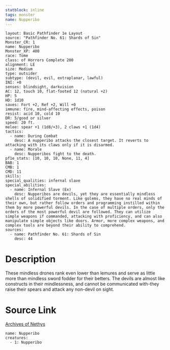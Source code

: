 ```yaml
---
statblock: inline
tags: monster
name: Nupperibo
---
```

```statblock
layout: Basic Pathfinder 1e Layout
source: "Pathfinder No. 61: Shards of Sin"
Monster_CR: 1
name: Nupperibo
Monster_XP: 400
race: Tome
class: of Horrors Complete 200
alignment: LE
size: Medium
type: outsider
subtype: (devil, evil, extraplanar, lawful)
INI: +0
senses: blindsight, darkvision
AC: 12, touch 10, flat-footed 12 (natural +2)
HP: 5
HD: 1d10
saves: Fort +2, Ref +2, Will +0
immune: fire, mind-affecting effects, poison
resist: acid 10, cold 10
DR: 5/good or silver
speed: 20 ft.
melee: spear +1 (1d8/×3), 2 claws +1 (1d4)
tactics:
  - name: During Combat
    desc: A nupperibo attacks the closest target. It reverts to attacking with its claws only if it is disarmed.
  - name: Morale
    desc: Nupperibos fight to the death.
pf1e_stats: [10, 10, 10, None, 11, 4]
BAB: 1
CMB: 1
CMD: 11
skills: 
special_qualities: infernal slave
special_abilities:
  - name: Infernal Slave (Ex)
    desc: Nupperibos are devils, yet they are essentially mindless shells of solidified torment. Like golems, they have no real minds of their own, but rather follow orders and programming instilled within them by more powerful devils. In the case of multiple orders, only the orders of the most powerful devil are followed. They can utilize simple weapons if commanded, attacking with proficiency, and can also manipulate simple objects like doors. Armor, more complex weapons, and complex tools are beyond their ability to comprehend.
sources:
  - name: Pathfinder No. 61: Shards of Sin
    desc: 44
```
# Description
These mindless drones rank even lower than lemures and serve as little more than mindless sword fodder for their betters. The devils are almost like constructs in their mindlessness, and cannot be communicated with-they raise their spears and attack any non-devil on sight.
# Source Link
[Archives of Nethys](https://aonprd.com/MonsterDisplay.aspx?ItemName=Nupperibo)
```encounter-table
name: Nupperibo
creatures:
  - 1: Nupperibo
```
